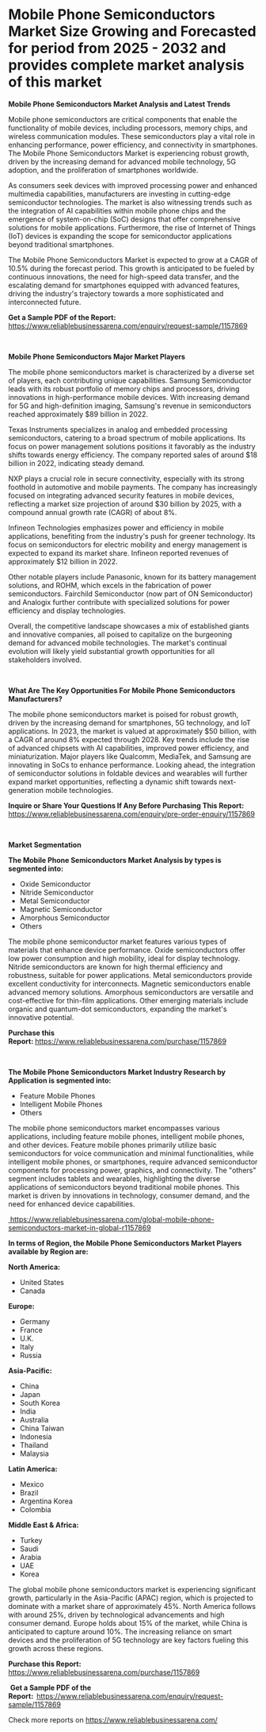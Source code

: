 <p><h1>Mobile Phone Semiconductors Market Size Growing and Forecasted for period from 2025 - 2032 and provides complete market analysis of this market</h1></p><p><strong>Mobile Phone Semiconductors Market Analysis and Latest Trends</strong></p>
<p><p>Mobile phone semiconductors are critical components that enable the functionality of mobile devices, including processors, memory chips, and wireless communication modules. These semiconductors play a vital role in enhancing performance, power efficiency, and connectivity in smartphones. The Mobile Phone Semiconductors Market is experiencing robust growth, driven by the increasing demand for advanced mobile technology, 5G adoption, and the proliferation of smartphones worldwide. </p><p>As consumers seek devices with improved processing power and enhanced multimedia capabilities, manufacturers are investing in cutting-edge semiconductor technologies. The market is also witnessing trends such as the integration of AI capabilities within mobile phone chips and the emergence of system-on-chip (SoC) designs that offer comprehensive solutions for mobile applications. Furthermore, the rise of Internet of Things (IoT) devices is expanding the scope for semiconductor applications beyond traditional smartphones.</p><p>The Mobile Phone Semiconductors Market is expected to grow at a CAGR of 10.5% during the forecast period. This growth is anticipated to be fueled by continuous innovations, the need for high-speed data transfer, and the escalating demand for smartphones equipped with advanced features, driving the industry's trajectory towards a more sophisticated and interconnected future.</p></p>
<p><strong>Get a Sample PDF of the Report:&nbsp;</strong> <a href="https://www.reliablebusinessarena.com/enquiry/request-sample/1157869?utm_campaign=3261&utm_medium=2&utm_source=Github&utm_content=ia&utm_term=06042025&utm_id=mobile-phone-semiconductors">https://www.reliablebusinessarena.com/enquiry/request-sample/1157869</a></p>
<p>&nbsp;</p>
<p><strong>Mobile Phone Semiconductors Major Market Players</strong></p>
<p><p>The mobile phone semiconductors market is characterized by a diverse set of players, each contributing unique capabilities. Samsung Semiconductor leads with its robust portfolio of memory chips and processors, driving innovations in high-performance mobile devices. With increasing demand for 5G and high-definition imaging, Samsung's revenue in semiconductors reached approximately $89 billion in 2022.</p><p>Texas Instruments specializes in analog and embedded processing semiconductors, catering to a broad spectrum of mobile applications. Its focus on power management solutions positions it favorably as the industry shifts towards energy efficiency. The company reported sales of around $18 billion in 2022, indicating steady demand.</p><p>NXP plays a crucial role in secure connectivity, especially with its strong foothold in automotive and mobile payments. The company has increasingly focused on integrating advanced security features in mobile devices, reflecting a market size projection of around $30 billion by 2025, with a compound annual growth rate (CAGR) of about 8%.</p><p>Infineon Technologies emphasizes power and efficiency in mobile applications, benefiting from the industry's push for greener technology. Its focus on semiconductors for electric mobility and energy management is expected to expand its market share. Infineon reported revenues of approximately $12 billion in 2022.</p><p>Other notable players include Panasonic, known for its battery management solutions, and ROHM, which excels in the fabrication of power semiconductors. Fairchild Semiconductor (now part of ON Semiconductor) and Analogix further contribute with specialized solutions for power efficiency and display technologies.</p><p>Overall, the competitive landscape showcases a mix of established giants and innovative companies, all poised to capitalize on the burgeoning demand for advanced mobile technologies. The market's continual evolution will likely yield substantial growth opportunities for all stakeholders involved.</p></p>
<p>&nbsp;</p>
<p><strong>What Are The Key Opportunities For Mobile Phone Semiconductors Manufacturers?</strong></p>
<p><p>The mobile phone semiconductors market is poised for robust growth, driven by the increasing demand for smartphones, 5G technology, and IoT applications. In 2023, the market is valued at approximately $50 billion, with a CAGR of around 8% expected through 2028. Key trends include the rise of advanced chipsets with AI capabilities, improved power efficiency, and miniaturization. Major players like Qualcomm, MediaTek, and Samsung are innovating in SoCs to enhance performance. Looking ahead, the integration of semiconductor solutions in foldable devices and wearables will further expand market opportunities, reflecting a dynamic shift towards next-generation mobile technologies.</p></p>
<p><strong>Inquire or Share Your Questions If Any Before Purchasing This Report:</strong> <a href="https://www.reliablebusinessarena.com/enquiry/pre-order-enquiry/1157869?utm_campaign=3261&utm_medium=2&utm_source=Github&utm_content=ia&utm_term=06042025&utm_id=mobile-phone-semiconductors">https://www.reliablebusinessarena.com/enquiry/pre-order-enquiry/1157869</a></p>
<p>&nbsp;</p>
<p><strong>Market Segmentation</strong></p>
<p><strong>The Mobile Phone Semiconductors Market Analysis by types is segmented into:</strong></p>
<p><ul><li>Oxide Semiconductor</li><li>Nitride Semiconductor</li><li>Metal Semiconductor</li><li>Magnetic Semiconductor</li><li>Amorphous Semiconductor</li><li>Others</li></ul></p>
<p><p>The mobile phone semiconductor market features various types of materials that enhance device performance. Oxide semiconductors offer low power consumption and high mobility, ideal for display technology. Nitride semiconductors are known for high thermal efficiency and robustness, suitable for power applications. Metal semiconductors provide excellent conductivity for interconnects. Magnetic semiconductors enable advanced memory solutions. Amorphous semiconductors are versatile and cost-effective for thin-film applications. Other emerging materials include organic and quantum-dot semiconductors, expanding the market's innovative potential.</p></p>
<p><strong>Purchase this Report:&nbsp;</strong><a href="https://www.reliablebusinessarena.com/purchase/1157869?utm_campaign=3261&utm_medium=2&utm_source=Github&utm_content=ia&utm_term=06042025&utm_id=mobile-phone-semiconductors">https://www.reliablebusinessarena.com/purchase/1157869</a></p>
<p>&nbsp;</p>
<p><strong>The Mobile Phone Semiconductors Market Industry Research by Application is segmented into:</strong></p>
<p><ul><li>Feature Mobile Phones</li><li>Intelligent Mobile Phones</li><li>Others</li></ul></p>
<p><p>The mobile phone semiconductors market encompasses various applications, including feature mobile phones, intelligent mobile phones, and other devices. Feature mobile phones primarily utilize basic semiconductors for voice communication and minimal functionalities, while intelligent mobile phones, or smartphones, require advanced semiconductor components for processing power, graphics, and connectivity. The "others" segment includes tablets and wearables, highlighting the diverse applications of semiconductors beyond traditional mobile phones. This market is driven by innovations in technology, consumer demand, and the need for enhanced device capabilities.</p></p>
<p><a href="https://www.reliablebusinessarena.com/global-mobile-phone-semiconductors-market-in-global-r1157869?utm_campaign=3261&utm_medium=2&utm_source=Github&utm_content=ia&utm_term=06042025&utm_id=mobile-phone-semiconductors">&nbsp;https://www.reliablebusinessarena.com/global-mobile-phone-semiconductors-market-in-global-r1157869</a></p>
<p><strong>In terms of Region, the Mobile Phone Semiconductors Market Players available by Region are:</strong></p>
<p>
    <p> <strong> North America: </strong>
        <ul>
            <li>United States</li>
            <li>Canada</li>
        </ul>
        </p> 
    <p> <strong> Europe: </strong>
        <ul>
            <li>Germany</li>
            <li>France</li>
            <li>U.K.</li>
            <li>Italy</li>
            <li>Russia</li>
        </ul>
        </p> 
    <p> <strong> Asia-Pacific: </strong>
        <ul>
            <li>China</li>
            <li>Japan</li>
            <li>South Korea</li>
            <li>India</li>
            <li>Australia</li>
            <li>China Taiwan</li>
            <li>Indonesia</li>
            <li>Thailand</li>
            <li>Malaysia</li>
        </ul>
        </p> 
    <p> <strong> Latin America: </strong>
        <ul>
            <li>Mexico</li>
            <li>Brazil</li>
            <li>Argentina Korea</li>
            <li>Colombia</li>
        </ul>
        </p> 
    <p> <strong> Middle East & Africa: </strong>
        <ul>
            <li>Turkey</li>
            <li>Saudi</li>
            <li>Arabia</li>
            <li>UAE</li>
            <li>Korea</li>
        </ul>
    </p>
    </p>
<p><p>The global mobile phone semiconductors market is experiencing significant growth, particularly in the Asia-Pacific (APAC) region, which is projected to dominate with a market share of approximately 45%. North America follows with around 25%, driven by technological advancements and high consumer demand. Europe holds about 15% of the market, while China is anticipated to capture around 10%. The increasing reliance on smart devices and the proliferation of 5G technology are key factors fueling this growth across these regions.</p></p>
<p><strong>Purchase this Report: </strong><a href="https://www.reliablebusinessarena.com/purchase/1157869?utm_campaign=3261&utm_medium=2&utm_source=Github&utm_content=ia&utm_term=06042025&utm_id=mobile-phone-semiconductors">https://www.reliablebusinessarena.com/purchase/1157869</a></p>
<p>&nbsp;<strong>Get a Sample PDF of the Report:&nbsp;&nbsp;</strong><a href="https://www.reliablebusinessarena.com/enquiry/request-sample/1157869?utm_campaign=3261&utm_medium=2&utm_source=Github&utm_content=ia&utm_term=06042025&utm_id=mobile-phone-semiconductors">https://www.reliablebusinessarena.com/enquiry/request-sample/1157869</a></p>
<p><strong></strong></p>
<p>Check more reports on <a href="https://www.reliablebusinessarena.com/?utm_campaign=3261&utm_medium=2&utm_source=Github&utm_content=ia&utm_term=06042025&utm_id=mobile-phone-semiconductors">https://www.reliablebusinessarena.com/</a></p>